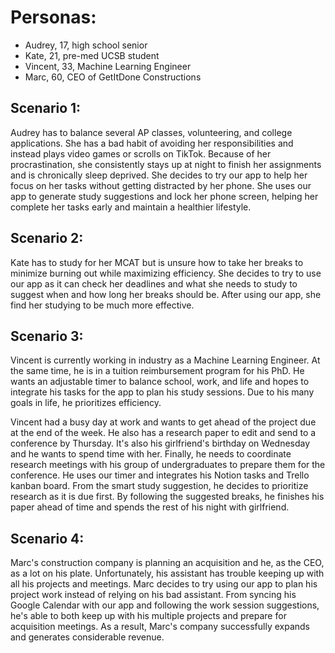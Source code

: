 # Personas:
- Audrey, 17, high school senior
- Kate, 21, pre-med UCSB student
- Vincent, 33, Machine Learning Engineer
- Marc, 60, CEO of GetItDone Constructions

## Scenario 1:
Audrey has to balance several AP classes, volunteering, and college applications. She has a bad habit of avoiding her responsibilities and instead plays video games or scrolls on TikTok. Because of her procrastination, she consistently stays up at night to finish her assignments and is chronically sleep deprived. She decides to try our app to help her focus on her tasks without getting distracted by her phone. She uses our app to generate study suggestions and lock her phone screen, helping her complete her tasks early and maintain a healthier lifestyle.

## Scenario 2:
Kate has to study for her MCAT but is unsure how to take her breaks to minimize burning out while maximizing efficiency. She decides to try to use our app as it can check her deadlines and what she needs to study to suggest when and how long her breaks should be. After using our app, she find her studying to be much more effective.

## Scenario 3:
Vincent is currently working in industry as a Machine Learning Engineer. At the same time, he is in a tuition reimbursement program for his PhD. He wants an adjustable timer to balance school, work, and life and hopes to integrate his tasks for the app to plan his study sessions. Due to his many goals in life, he prioritizes efficiency.

Vincent had a busy day at work and wants to get ahead of the project due at the end of the week. He also has a research paper to edit and send to a conference by Thursday. It's also his girlfriend's birthday on Wednesday and he wants to spend time with her. Finally, he needs to coordinate research meetings with his group of undergraduates to prepare them for the conference. He uses our timer and integrates his Notion tasks and Trello kanban board. From the smart study suggestion, he decides to prioritize research as it is due first. By following the suggested breaks, he finishes his paper ahead of time and spends the rest of his night with girlfriend.

## Scenario 4: 
Marc's construction company is planning an acquisition and he, as the CEO, as a lot on his plate. Unfortunately, his assistant has trouble keeping up with all his projects and meetings. Marc decides to try using our app to plan his project work instead of relying on his bad assistant. From syncing his Google Calendar with our app and following the work session suggestions, he's able to both keep up with his multiple projects and prepare for acquisition meetings. As a result, Marc's company successfully expands and generates considerable revenue.
